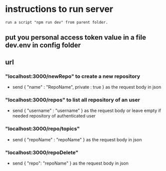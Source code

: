# instructions to run server
    run a script "npm run dev" from parent folder.
    
## put you personal access token value in a file dev.env in config folder

## url 
### "localhost:3000/newRepo"  to create a new repository   
* send  {
    "name" : "RepoName",
    private : true
    }                                as the request body in json

### "localhost:3000/repos"  to list all repository of an user
* send   {
    "username" : "username"
}          as the request body  or leave empty if needed repository of authenticated user

### "localhost:3000/repo/topics"
* send  {
    "repoName" : "repoName"
}                as the request body  in json

### "localhost:3000/repoDelete" 
* send {
    "repo": "repoName"
}              as the request body in json


